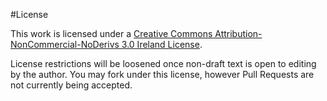 #License

This work is licensed under a [Creative Commons Attribution-NonCommercial-NoDerivs 3.0 Ireland License](http://creativecommons.org/licenses/by-nc-nd/3.0/ie/deed.en).

License restrictions will be loosened once non-draft text is open to editing by the author. You may fork under this license, however Pull Requests are not currently being accepted.